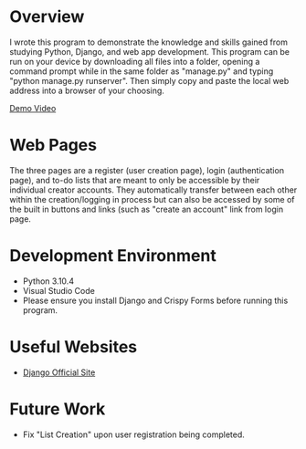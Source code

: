 # Overview
I wrote this program to demonstrate the knowledge and skills gained from studying Python, Django, and web app development. This program can be run on your device by downloading all files into a folder, opening a command prompt while in the same folder as "manage.py" and typing "python manage.py runserver". Then simply copy and paste the local web address into a browser of your choosing.

[Demo Video](https://youtu.be/0NuXfmV3-4U)


# Web Pages

The three pages are a register (user creation page), login (authentication page), and to-do lists that are meant to only be accessible by their individual creator accounts. They automatically transfer between each other within the creation/logging in process but can also be accessed by some of the built in buttons and links (such as "create an account" link from login page.


# Development Environment

* Python 3.10.4
* Visual Studio Code
* Please ensure you install Django and Crispy Forms before running this program.


# Useful Websites

* [Django Official Site](https://www.djangoproject.com/)


# Future Work

* Fix "List Creation" upon user registration being completed.
